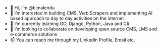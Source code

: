 - 👋 Hi, I’m @bimalendu
- 👀 I’m interested in building CMS, Web Scrapers and implementing AI based approach to day to day activities on the internet 
- 🌱 I’m currently learning GO, Django, Python, Java and C#
- 💞️ I’m looking to collaborate on developing open source CMS, LMS and e-commerce solutions
- 📫 You can reach me through my LinkedIn Profile, Email etc.
